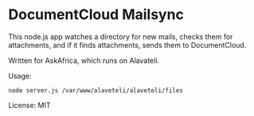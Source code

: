 # DocumentCloud Mailsync

This node.js app watches a directory for new mails, checks them for attachments, and if it finds attachments, sends them to DocumentCloud.

Written for AskAfrica, which runs on Alavateli.

Usage:
```
node server.js /var/www/alaveteli/alaveteli/files
```

License: MIT